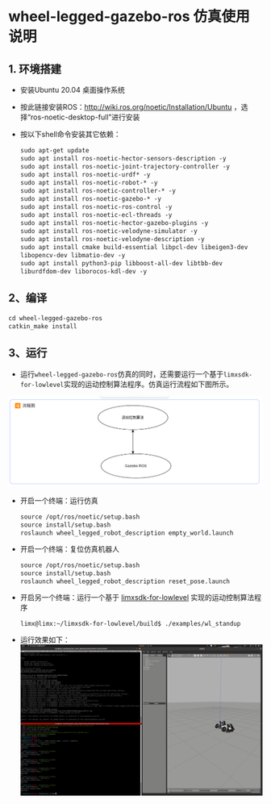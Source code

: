 # wheel-legged-gazebo-ros 仿真使用说明


## 1. 环境搭建

- 安装Ubuntu 20.04 桌面操作系统

- 按此链接安装ROS：http://wiki.ros.org/noetic/Installation/Ubuntu ，选择“ros-noetic-desktop-full”进行安装

- 按以下shell命令安装其它依赖：

  ```
  sudo apt-get update
  sudo apt install ros-noetic-hector-sensors-description -y
  sudo apt install ros-noetic-joint-trajectory-controller -y
  sudo apt install ros-noetic-urdf* -y
  sudo apt install ros-noetic-robot-* -y
  sudo apt install ros-noetic-controller-* -y
  sudo apt install ros-noetic-gazebo-* -y
  sudo apt install ros-noetic-ros-control -y
  sudo apt install ros-noetic-ecl-threads -y
  sudo apt install ros-noetic-hector-gazebo-plugins -y
  sudo apt install ros-noetic-velodyne-simulator -y
  sudo apt install ros-noetic-velodyne-description -y
  sudo apt install cmake build-essential libpcl-dev libeigen3-dev libopencv-dev libmatio-dev -y
  sudo apt install python3-pip libboost-all-dev libtbb-dev liburdfdom-dev liborocos-kdl-dev -y
  ```

  

## 2、编译

```
cd wheel-legged-gazebo-ros
catkin_make install
```



## 3、运行

- 运行`wheel-legged-gazebo-ros`仿真的同时，还需要运行一个基于`limxsdk-for-lowlevel`实现的运动控制算法程序。仿真运行流程如下图所示。

![](doc/img.png)

- 开启一个终端：运行仿真

  ```
  source /opt/ros/noetic/setup.bash
  source install/setup.bash
  roslaunch wheel_legged_robot_description empty_world.launch
  ```

- 开启一个终端：复位仿真机器人

  ```
  source /opt/ros/noetic/setup.bash
  source install/setup.bash
  roslaunch wheel_legged_robot_description reset_pose.launch
  ```

- 开启另一个终端：运行一个基于 [limxsdk-for-lowlevel](https://github.com/limxdynamics/limxsdk-for-lowlevel) 实现的运动控制算法程序

  ```
  limx@limx:~/limxsdk-for-lowlevel/build$ ./examples/wl_standup
  ```
- 运行效果如下：
  ![](doc/simulator.gif)
